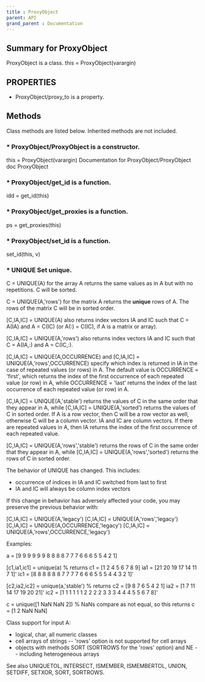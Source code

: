 ```yaml
---
title : ProxyObject
parent: API
grand_parent : Documentation
---
```

## Summary for ProxyObject
ProxyObject is a class.
this = ProxyObject(varargin)
## PROPERTIES
* ProxyObject/proxy_to is a property.

## Methods
Class methods are listed below. Inherited methods are not included.
### * ProxyObject/ProxyObject is a constructor.
this = ProxyObject(varargin)
Documentation for ProxyObject/ProxyObject
doc ProxyObject

### * ProxyObject/get_id is a function.
idd = get_id(this)

### * ProxyObject/get_proxies is a function.
ps = get_proxies(this)

### * ProxyObject/set_id is a function.
set_id(this, v)

### * UNIQUE Set unique.
C = UNIQUE(A) for the array A returns the same values as in A but with
no repetitions. C will be sorted.

C = UNIQUE(A,'rows') for the matrix A returns the **unique** rows of A.
The rows of the matrix C will be in sorted order.

[C,IA,IC] = UNIQUE(A) also returns index vectors IA and IC such that
C = A(IA) and A = C(IC) (or A(:) = C(IC), if A is a matrix or array).

[C,IA,IC] = UNIQUE(A,'rows') also returns index vectors IA and IC such
that C = A(IA,:) and A = C(IC,:).

[C,IA,IC] = UNIQUE(A,OCCURRENCE) and
[C,IA,IC] = UNIQUE(A,'rows',OCCURRENCE) specify which index is returned
in IA in the case of repeated values (or rows) in A. The default value
is OCCURRENCE = 'first', which returns the index of the first occurrence
of each repeated value (or row) in A, while OCCURRENCE = 'last' returns
the index of the last occurrence of each repeated value (or row) in A.

[C,IA,IC] = UNIQUE(A,'stable') returns the values of C in the same order
that they appear in A, while [C,IA,IC] = UNIQUE(A,'sorted') returns the
values of C in sorted order. If A is a row vector, then C will be a row
vector as well, otherwise C will be a column vector. IA and IC are
column vectors. If there are repeated values in A, then IA returns the
index of the first occurrence of each repeated value.

[C,IA,IC] = UNIQUE(A,'rows','stable') returns the rows of C in the same
order that they appear in A, while [C,IA,IC] = UNIQUE(A,'rows','sorted')
returns the rows of C in sorted order.

The behavior of UNIQUE has changed.  This includes:
-	occurrence of indices in IA and IC switched from last to first
-	IA and IC will always be column index vectors

If this change in behavior has adversely affected your code, you may
preserve the previous behavior with:

[C,IA,IC] = UNIQUE(A,'legacy')
[C,IA,IC] = UNIQUE(A,'rows','legacy')
[C,IA,IC] = UNIQUE(A,OCCURRENCE,'legacy')
[C,IA,IC] = UNIQUE(A,'rows',OCCURRENCE,'legacy')

Examples:

a = [9 9 9 9 9 9 8 8 8 8 7 7 7 6 6 6 5 5 4 2 1]

[c1,ia1,ic1] = unique(a)
% returns
c1 = [1 2 4 5 6 7 8 9]
ia1 = [21 20 19 17 14 11 7 1]'
ic1 = [8 8 8 8 8 8 7 7 7 7 6 6 6 5 5 5 4 4 3 2 1]'

[c2,ia2,ic2] = unique(a,'stable')
% returns
c2 = [9 8 7 6 5 4 2 1]
ia2 = [1 7 11 14 17 19 20 21]'
ic2 = [1 1 1 1 1 1 2 2 2 2 3 3 3 4 4 4 5 5 6 7 8]'

c = unique([1 NaN NaN 2])
% NaNs compare as not equal, so this returns
c = [1 2 NaN NaN]

Class support for input A:
- logical, char, all numeric classes
- cell arrays of strings
-- 'rows' option is not supported for cell arrays
- objects with methods SORT (SORTROWS for the 'rows' option) and NE
-- including heterogeneous arrays

See also UNIQUETOL, INTERSECT, ISMEMBER, ISMEMBERTOL, UNION, SETDIFF,
SETXOR, SORT, SORTROWS.

